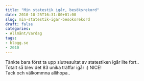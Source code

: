 ```yaml
---
title: "Min statestik igår, besöksrekord"
date: 2010-10-25T16:31:00+01:00
slug: min-statestik-igar-besoksrekord
draft: false
categories:
- Allmänt/Vardag
tags:
- blogg.se
- 2010
---
```

Tänkte bara först ta upp slutresultat av statestiken igår lite fort..  
Totalt så blev det 83 unika träffar igår :) NICE!  
Tack och välkommna allihopa..